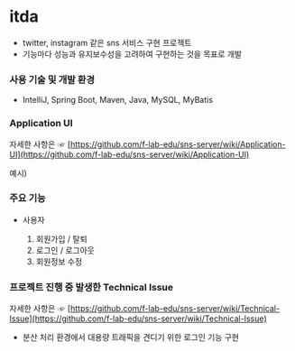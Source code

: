 # itda

- twitter, instagram 같은 sns 서비스 구현 프로젝트
- 기능마다 성능과 유지보수성을 고려하여 구현하는 것을 목표로 개발



### 사용 기술 및 개발 환경

- IntelliJ, Spring Boot, Maven, Java, MySQL, MyBatis



### Application UI

자세한 사항은 ☞ [https://github.com/f-lab-edu/sns-server/wiki/Application-UI](https://github.com/f-lab-edu/sns-server/wiki/Application-UI)

예시)





### 주요 기능

* 사용자

  1. 회원가입 / 탈퇴
  2. 로그인 / 로그아웃
  3. 회원정보 수정



### 프로젝트 진행 중 발생한 Technical Issue

자세한 사항은 ☞ [https://github.com/f-lab-edu/sns-server/wiki/Technical-Issue](https://github.com/f-lab-edu/sns-server/wiki/Technical-Issue)

* 분산 처리 환경에서 대용량 트래픽을 견디기 위한 로그인 기능 구현